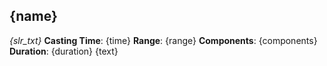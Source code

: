 ## {name}
_{slr_txt}_
**Casting Time**: {time}
**Range**: {range}
**Components**: {components}
**Duration**: {duration}
{text}
